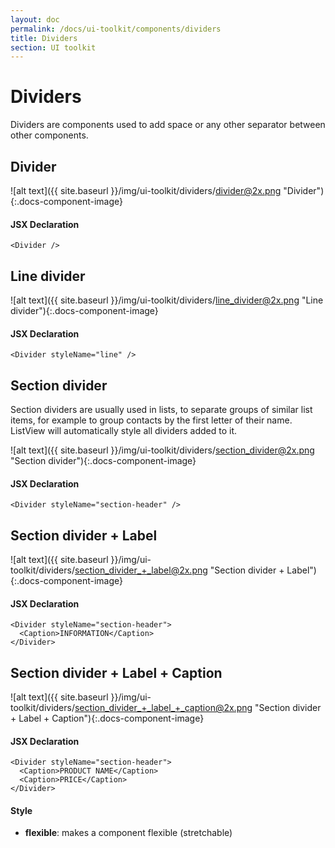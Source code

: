 ```yaml
---
layout: doc
permalink: /docs/ui-toolkit/components/dividers
title: Dividers
section: UI toolkit
---
```


# Dividers

Dividers are components used to add space or any other separator between other components.

## Divider
![alt text]({{ site.baseurl }}/img/ui-toolkit/dividers/divider@2x.png "Divider"){:.docs-component-image}

#### JSX Declaration
```JSX
<Divider />
```

## Line divider
![alt text]({{ site.baseurl }}/img/ui-toolkit/dividers/line_divider@2x.png "Line divider"){:.docs-component-image}

#### JSX Declaration
```JSX
<Divider styleName="line" />
```

## Section divider
Section dividers are usually used in lists, to separate groups of similar list items, for example to group contacts by the first letter of their name. ListView will automatically style all dividers added to it.

![alt text]({{ site.baseurl }}/img/ui-toolkit/dividers/section_divider@2x.png "Section divider"){:.docs-component-image}

#### JSX Declaration
```JSX
<Divider styleName="section-header" />
```

## Section divider + Label
![alt text]({{ site.baseurl }}/img/ui-toolkit/dividers/section_divider_+_label@2x.png "Section divider + Label"){:.docs-component-image}

#### JSX Declaration
```JSX
<Divider styleName="section-header">
  <Caption>INFORMATION</Caption>
</Divider>
```

## Section divider + Label + Caption
![alt text]({{ site.baseurl }}/img/ui-toolkit/dividers/section_divider_+_label_+_caption@2x.png "Section divider + Label + Caption"){:.docs-component-image}

#### JSX Declaration
```JSX
<Divider styleName="section-header">
  <Caption>PRODUCT NAME</Caption>
  <Caption>PRICE</Caption>
</Divider>
```

#### Style
* **flexible**: makes a component flexible (stretchable)
